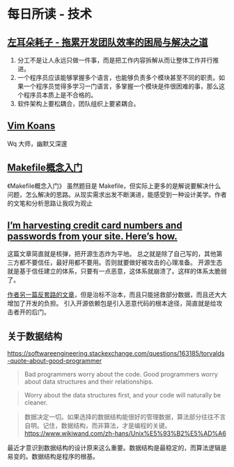 # 每日所读 - 技术

## [左耳朵耗子 - 拖累开发团队效率的困局与解决之道](http://mp.weixin.qq.com/s/PQYbtbU_lRle3G4x7oG2uw)


1. 分工不是让人永远只做一件事，而是把工作内容拆解从而让整体工作并行推进。
2. 一个程序员应该能够掌握多个语言，也能够负责多个模块甚至不同的职责。如果一个程序员觉得多学习一门语言，多掌握一个模块是件很困难的事，那么这个程序员本质上是不合格的。
3. 软件架构上要松耦合，团队组织上要紧耦合。

## [Vim Koans](https://sanctum.geek.nz/arabesque/vim-koans/)

Wq 大师，幽默又深邃

## [Makefile概念入门](https://zhuanlan.zhihu.com/p/29910215)

《Makefile概念入门》
虽然题目是 Makefile，但实际上更多的是解说要解决什么问题，怎么解决的思路。从现实需求出发不断演进，能感受到一种设计美学。作者的文笔和分析思路让我叹为观止


## [I’m harvesting credit card numbers and passwords from your site. Here’s how.](https://hackernoon.com/im-harvesting-credit-card-numbers-and-passwords-from-your-site-here-s-how-9a8cb347c5b5)

这篇文章简直就是核弹，把开源生态炸为平地。
总之就是除了自己写的，其他第三方都不要信任，最好用都不要用。否则就要做好被攻击的心理准备。
开源生态就是基于信任建立的体系，只要有一点恶意，这体系就崩溃了。这样的体系太脆弱了。

[作者另一篇反套路的文章](https://hackernoon.com/part-2-how-to-stop-me-harvesting-credit-card-numbers-and-passwords-from-your-site-844f739659b9)，但是治标不治本，而且只能拯救部分数据，而且还大大增加了开发的负担。
引入开源依赖包是引入恶意代码的根本途径，简直就是给攻击者开的后门。

## 关于数据结构

https://softwareengineering.stackexchange.com/questions/163185/torvalds-quote-about-good-programmer

> Bad programmers worry about the code. Good programmers worry about data structures and their relationships.

> Worry about the data structures first, and your code will naturally be cleaner.

> 数据决定一切。如果选择的数据结构能很好的管理数据，算法部分往往不言自明。记住，数据结构，而非算法，才是编程的关键。
https://www.wikiwand.com/zh-hans/Unix%E5%93%B2%E5%AD%A6

最近才意识到数据结构的设计原来这么重要。数据结构是最稳定的，而算法逻辑是易变的。数据结构是程序的根基。
